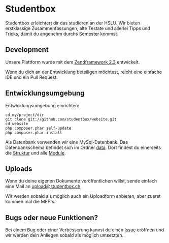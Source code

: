 # Studentbox

Studentbox erleichtert dir das studieren an der HSLU. Wir bieten 
erstklassige Zusammenfassungen, alte Testate und allerlei
Tipps und Tricks, damit du angenehm durchs Semester kommst.

## Development

Unsere Plattform wurde mit dem [Zendframework 2.3](https://github.com/zendframework/zf2) entwickelt.

Wenn du dich an der Entwicklung beteiligen möchtest, reicht eine einfache IDE und ein Pull Request.

## Entwicklungsumgebung

Entwicklungsumgebung einrichten:

    cd my/project/dir
    git clone git://github.com/studentbox/website.git
    cd website
    php composer.phar self-update
    php composer.phar install

Als Datenbank verwenden wir eine MySql-Datenbank. Das Datenbankschema befindet sich im Ordner [data](data/). Dort findest du einerseits die [Struktur](data/schema.mysql.sql) und alle [Module](data/subjects.mysql.sql).

## Uploads

Wenn du deine eigenen Dokumente veröffentlichen willst, sende einfach eine Mail an upload@studentbox.ch.

Wir werden sobald als möglich auch ein Uploadform anbieten, aber zuerst kommen mal die MEP's.

## Bugs oder neue Funktionen?

Bei einem Bug oder einer Verbesserung kannst du einen [Issue](https://github.com/studentbox/website/issues) eröffnen und wir werden dein Anliegen sobald als möglich umsetzten.
